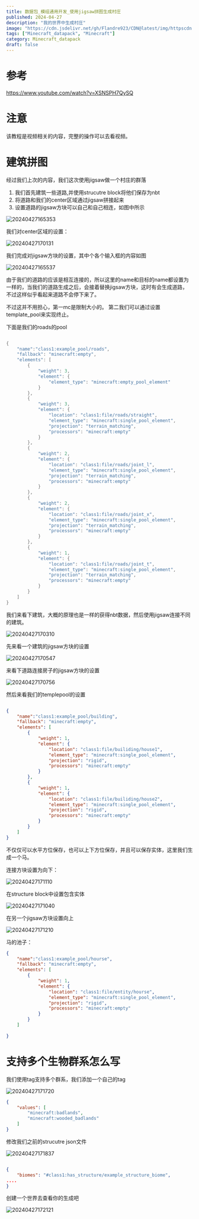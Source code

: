 ```yaml
---
title: 数据包_模组通用开发_使用jigsaw拼图生成村庄
published: 2024-04-27
description: "我的世界中生成村庄"
image: "https://cdn.jsdelivr.net/gh/Flandre923/CDN@latest/img/httpscdn.jsdelivr.netghFlandre923CDN@latestimgwallhaven-x6ewo3.png.png"
tags: ["Minecraft_datapack", "Minecraft"]
category: Minecraft_datapack
draft: false
---
```


# 参考
https://www.youtube.com/watch?v=XSNSPH7QySQ

# 注意

该教程是视频相关的内容，完整的操作可以去看视频。

# 建筑拼图

经过我们上次的内容，我们这次使用jigsaw做一个村庄的群落

1. 我们首先建筑一些道路,并使用strucutre block将他们保存为nbt
2. 将道路和我们的center区域通过jigsaw拼接起来
3. 设置道路的jigsaw方块可以自己和自己相连，如图中所示

![20240427165353](https://cdn.jsdelivr.net/gh/Flandre923/CDN@latest/img/20240427165353.png)

我们对center区域的设置：

![20240427170131](https://cdn.jsdelivr.net/gh/Flandre923/CDN@latest/img/20240427170131.png)

我们完成对jigsaw方块的设置，其中个各个输入框的内容如图 

![20240427165537](https://cdn.jsdelivr.net/gh/Flandre923/CDN@latest/img/20240427165537.png)

由于我们的道路的应该是相互连接的，所以这里的name和目标的name都设置为一样的，当我们的道路生成之后，会接着替换jigsaw方块，这时有会生成道路，不过这样似乎看起来道路不会停下来了。

不过这并不用担心，第一mc是限制大小的。 第二我们可以通过设置template_pool来实现终止。

下面是我们的roads的pool

```java

{
    "name":"class1:example_pool/roads",
    "fallback": "minecraft:empty",
    "elements": [
        {
            "weight": 3,
            "element": {
                "element_type": "minecraft:empty_pool_element"
            }
        },
        {
            "weight": 3,
            "element": {
                "location": "class1:file/roads/straight",
                "element_type": "minecraft:single_pool_element",
                "projection": "terrain_matching",
                "processors": "minecraft:empty"
            }
        },
        {
            "weight": 2,
            "element": {
                "location": "class1:file/roads/joint_l",
                "element_type": "minecraft:single_pool_element",
                "projection": "terrain_matching",
                "processors": "minecraft:empty"
            }
        },
        {
            "weight": 2,
            "element": {
                "location": "class1:file/roads/joint_x",
                "element_type": "minecraft:single_pool_element",
                "projection": "terrain_matching",
                "processors": "minecraft:empty"
            }
        },
        {
            "weight": 1,
            "element": {
                "location": "class1:file/roads/joint_t",
                "element_type": "minecraft:single_pool_element",
                "projection": "terrain_matching",
                "processors": "minecraft:empty"
            }
        }
    ]
}
```

我们来看下建筑，大概的原理也是一样的获得nbt数据，然后使用jigsaw连接不同的建筑。

![20240427170310](https://cdn.jsdelivr.net/gh/Flandre923/CDN@latest/img/20240427170310.png)

先来看一个建筑的jigsaw方块的设置

![20240427170547](https://cdn.jsdelivr.net/gh/Flandre923/CDN@latest/img/20240427170547.png)

来看下道路连接房子的jigsaw方块的设置

![20240427170756](https://cdn.jsdelivr.net/gh/Flandre923/CDN@latest/img/20240427170756.png)

然后来看我们的templepool的设置

```json

{
    "name":"class1:example_pool/building",
    "fallback": "minecraft:empty",
    "elements": [
        {
            "weight": 1,
            "element": {
                "location": "class1:file/builiding/house1",
                "element_type": "minecraft:single_pool_element",
                "projection": "rigid",
                "processors": "minecraft:empty"
            }
        },
        {
            "weight": 1,
            "element": {
                "location": "class1:file/builiding/house2",
                "element_type": "minecraft:single_pool_element",
                "projection": "rigid",
                "processors": "minecraft:empty"
            }
        }
    ]
}
```

不仅仅可以水平方位保存，也可以上下方位保存，并且可以保存实体，这里我们生成一个马。

连接方块设置为向下：

![20240427171110](https://cdn.jsdelivr.net/gh/Flandre923/CDN@latest/img/20240427171110.png)

在structure block中设置包含实体

![20240427171040](https://cdn.jsdelivr.net/gh/Flandre923/CDN@latest/img/20240427171040.png)

在另一个jigsaw方块设置向上

![20240427171210](https://cdn.jsdelivr.net/gh/Flandre923/CDN@latest/img/20240427171210.png)

马的池子：

```json
{
    "name":"class1:example_pool/hourse",
    "fallback": "minecraft:empty",
    "elements": [
        {
            "weight": 1,
            "element": {
                "location": "class1:file/entity/hourse",
                "element_type": "minecraft:single_pool_element",
                "projection": "rigid",
                "processors": "minecraft:empty"
            }
        }
    ]
    
}

```

# 支持多个生物群系怎么写

我们使用tag支持多个群系，我们添加一个自己的tag

![20240427171720](https://cdn.jsdelivr.net/gh/Flandre923/CDN@latest/img/20240427171720.png)

```json
{
    "values": [
        "minecraft:badlands",
        "minecraft:wooded_badlands"
    ]
}
```

修改我们之前的strucutre json文件

![20240427171837](https://cdn.jsdelivr.net/gh/Flandre923/CDN@latest/img/20240427171837.png)

```json

{
    "biomes": "#class1:has_structure/example_structure_biome",
....
}
```

创建一个世界去查看你的生成吧

![20240427172121](https://cdn.jsdelivr.net/gh/Flandre923/CDN@latest/img/20240427172121.png)